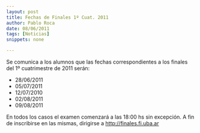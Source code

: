 ```yaml
---
layout: post
title: Fechas de Finales 1º Cuat. 2011
author: Pablo Roca
date: 08/06/2011
tags: [Noticias]
snippets: none

---
```

<div class="entry-content">
						<p>Se comunica a los alumnos que las fechas correspondientes a los finales del 1º cuatrimestre de 2011 serán:</p>
<ul>
<li>28/06/2011</li>
<li>05/07/2011</li>
<li>12/07/2010</li>
<li>02/08/2011</li>
<li>09/08/2011</li>
</ul>
<p>En todos los casos el examen comenzará a las 18:00 hs sin excepción. A fin de inscribirse en las mismas, dirigirse a <a href="http://finales.fi.uba.ar">http://finales.fi.uba.ar</a></p>
											</div>
